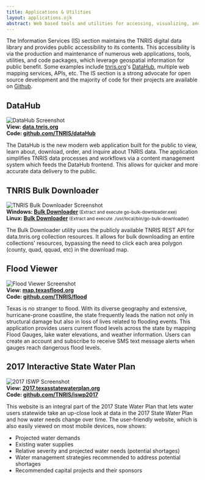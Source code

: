 ```yaml
---
title: Applications & Utilities
layout: applications.njk
abstract: Web based tools and utilities for accessing, visualizing, and interacting with geospatial information.
---
```


The Information Services (IS) section maintains the TNRIS digital data library and provides public accessibility to its contents. This accessibility is via the production and maintenance of numerous web applications, tools, utilities, and code packages, which leverage geospatial information for public benefit. Some examples include <a href="https://tnris.org">tnris.org</a>&#39;s <a href="https://data.tnris.org">DataHub</a>, multiple web mapping services, APIs, etc. The IS section is a strong advocate for open source development and the majority of code for their projects are available on <a href="https://github.com/TNRIS/" target="github">Github</a>.

<h2>DataHub</h2>
<img src="https://cdn.tnris.org/images/datahub.png" class="img-fluid" alt="DataHub Screenshot" title="data.tnris.org"/>
<div class="well-bg link-well row">
<div class="well-bg link-well row">
  <div class="col-lg-6">
    <strong>View:
      <a href="https://data.tnris.org" title="data.tnris.org" target="app">data.tnris.org</a>
    </strong>
  </div>
  <div class="col-lg-6">
    <strong>Code:
      <a href="https://github.com/TNRIS/dataHub" title="github.com/TNRIS/dataHub" target="github">github.com/TNRIS/dataHub</a>
    </strong>
  </div>
  <p>
    The DataHub is the new modern web application built for the public to view, learn about, download, order, and inquire about TNRIS data. The application simplifies TNRIS data processes and workflows via a content management system which feeds the DataHub frontend. This allows for quicker and more accurate data delivery to the public.
  </p>
</div>

<h2>TNRIS Bulk Downloader</h2>
<img src="https://cdn.tnris.org/images/bulk-downloader-2022.PNG" class="img-fluid" alt="TNRIS Bulk Downloader Screenshot" title="TNRIS Bulk Downloader"/>
  <div class="col-lg-6">
    <strong>Windows:
      <a href="http://bulk-download-output-110722.s3-website-us-east-1.amazonaws.com/bdl_codebuild_project/go-bulk-downloader.exe.zip" title="Bulk Downloader for Windows" target="app">Bulk Downloader</a>
    </strong>
    <Small> (Extract and execute go-bulk-downloader.exe)</small>
  </div>
  <div class="col-lg-6">
    <strong>Linux:
      <a href="http://bulk-download-output-110722.s3-website-us-east-1.amazonaws.com/bdl_codebuild_project/go-bulk-downloader.tar.xz" title="Bulk Downloader for Linux" target="github">Bulk Downloader</a>
    </strong>
    <small> (Extract and execute ./usr/local/bin/go-bulk-downloader)</small>
  </div>
  <p>
    The Bulk Downloader utility uses the publicly available TNRIS REST API for data.tnris.org collection resources. It allows for bulk downloading an entire collections'
  resources, bypassing the need to click each area polygon (county, quad, qquad, etc) in the download map.
  </p>
</div>

<h2>Flood Viewer</h2>
<img src="https://cdn.tnris.org/images/flood.png" class="img-fluid" alt="Flood Viewer Screenshot" title="map.texasflood.org"/>
<div class="well-bg link-well row">
  <div class="col-lg-6">
    <strong>View:
      <a href="https://map.texasflood.org" title="map.texasflood.org" target="app">map.texasflood.org</a>
    </strong>
  </div>
  <div class="col-lg-6">
    <strong>Code:
      <a href="https://github.com/TNRIS/flood" title="github.com/TNRIS/flood" target="github">github.com/TNRIS/flood</a>
    </strong>
  </div>
  <p>
    Texas is no stranger to flood. With its diverse geography and extensive, hurricane-prone coastline, the state frequently leads the nation not only in structural damage but also in loss of lives related to flooding events. This application provides users current flood levels across the state by mapping Flood Gauges, lake water elevations, and weather information. Users can create an account and subscribe to receive SMS text message alerts when gauges reach dangerous flood levels.
  </p>
</div>

<h2>2017 Interactive State Water Plan</h2>
<img src="https://cdn.tnris.org/images/iswp2017.png" class="img-fluid" alt="2017 ISWP Screenshot" title="2017.texasstatewaterplan.org"/>
<div class="well-bg link-well row">
  <div class="col-lg-6">
    <strong>View:
      <a href="https://2017.texasstatewaterplan.org" title="2017.texasstatewaterplan.org" target="app">2017.texasstatewaterplan.org</a>
    </strong>
  </div>
  <div class="col-lg-6">
    <strong>Code:
      <a href="https://github.com/TNRIS/iswp2017" title="github.com/TNRIS/iswp2017" target="github">github.com/TNRIS/iswp2017</a>
    </strong>
  </div>
  <p>
    This website is an integral part of the 2017 State Water Plan that lets water users statewide take an up-close look at data in the 2017 State Water Plan and how water needs change over time. The user-friendly website, which is also easily viewed on most mobile devices, now shows:
  </p>
  <ul>
    <li>Projected water demands</li>
    <li>Existing water supplies</li>
    <li>Relative severity and projected water needs (potential shortages)</li>
    <li>Water management strategies recommended to address potential shortages</li>
    <li>Recommended capital projects and their sponsors</li>
  </ul>
</div>

<!-- <h2>Geospatial Emergency Management Support System (GEMSS) Version 2.0</h2>
<img src="https://cdn.tnris.org/images/gemss2.png" class="img-fluid" alt="GEMSS2 Screenshot" title="gemss2.tnris.org"/>
<div class="well-bg link-well row">
  <div class="col-lg-6">
    <strong>View:
      <a href="https://gemss2.tnris.org/" title="gemss2.tnris.org" target="app">gemss2.tnris.org</a>
    </strong>
  </div>
  <p>
    The Geospatial Emergency Management Support System (GEMSS) was developed using the Hazard Mitigation Grant Program (HMGP) managed by the Texas Division of Emergency Management (TDEM). It is the first coordinated effort to create an infrastructure in which data collected during and after major disasters can be integrated with real-time and existing geospatial data.
  </p>
  <p>
    GEMSS allows the data to be presented in a useful and compelling manner, without requiring specialized knowledge of GIS data or applications. GEMSS is designed to become the public domain tool to support emergency activities.
  </p>
</div> -->
